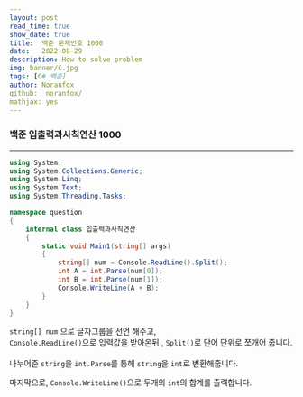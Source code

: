 ```yaml
---
layout: post
read_time: true
show_date: true
title:  백준 문제번호 1000
date:   2022-08-29
description: How to solve problem
img: banner/C.jpg
tags: [C# 백준]
author: Noranfox
github:  noranfox/
mathjax: yes
---
```


### 백준 입출력과사칙연산 1000
---
```c#
using System;
using System.Collections.Generic;
using System.Linq;
using System.Text;
using System.Threading.Tasks;

namespace question
{
    internal class 입출력과사칙연산
    {
        static void Main1(string[] args)
        {
            string[] num = Console.ReadLine().Split();
            int A = int.Parse(num[0]);
            int B = int.Parse(num[1]);
            Console.WriteLine(A + B);
        }
    }
}
```
```string[] num``` 으로 글자그룹을 선언 해주고,  
```Console.ReadLine()```으로 입력값을 받아온뒤 , ```Split()```로 단어 단위로 쪼개어 줍니다.<br><br>
나누어준 ```string```을 ```int.Parse```를 통해 ```string```을 ```int```로 변환해줍니다.

마지막으로, ```Console.WriteLine()```으로  두개의 ```int```의 합계를 출력합니다.
